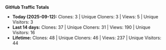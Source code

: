 
**GitHub Traffic Totals**

- **Today (2025-09-12):** Clones: 3 | Unique Cloners: 3 | Views: 5 | Unique Visitors: 3
- **Last 14 days:** Clones: 37 | Unique Cloners: 31 | Views: 190 | Unique Visitors: 16
- **Lifetime:** Clones: 48 | Unique Cloners: 46 | Views: 237 | Unique Visitors: 44
